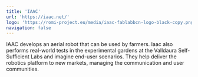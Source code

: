```yaml
---
title: 'IAAC'
url: 'https://iaac.net/'
logo: 'https://romi-project.eu/media/iaac-fablabbcn-logo-black-copy.png'
navigation: false
---
```


IAAC develops an aerial robot that can be used by farmers. Iaac also performs real-world tests in the experimental gardens at the Valldaura Self-Sufficient Labs and imagine end-user scenarios. They help deliver the robotics platform to new markets, managing the communication and user communities.
